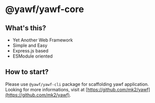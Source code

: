 # @yawf/yawf-core

## What's this?

- Yet Another Web Framework
- Simple and Easy
- Express.js based
- ESModule oriented

## How to start?

Please use `@yawf/yawf-cli` package for scaffolding yawf application. Looking for more informations, visit at [https://github.com/mk2/yawf](https://github.com/mk2/yawf).
